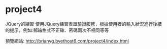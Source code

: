 # project4
JQuery的練習
使用JQuery練習表單驗證服務，根據使用者的輸入狀況進行後續的提示，例如:郵箱格式不正確、密碼兩次不相同等等

預覽網站: http://brianyg.byethost6.com/project4/index.html
